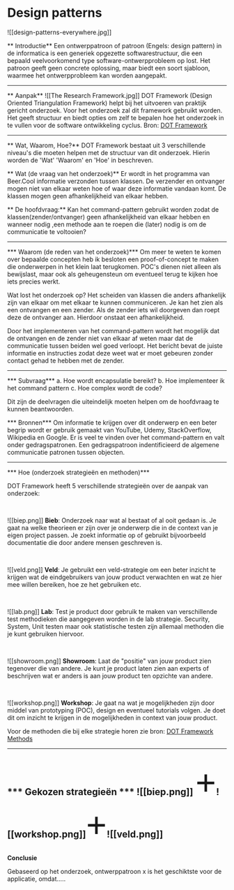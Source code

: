 # Design patterns
![[design-patterns-everywhere.jpg]]


** Introductie**
Een ontwerppatroon of patroon (Engels: design pattern) in de informatica is een generiek opgezette softwarestructuur, die een bepaald veelvoorkomend type software-ontwerpprobleem op lost. Het patroon geeft geen concrete oplossing, maar biedt een soort sjabloon, waarmee het ontwerpprobleem kan worden aangepakt.

---

** Aanpak**
![[The Research Framework.jpg]]
DOT Framework (Design Oriented Triangulation Framework) helpt bij het uitvoeren van praktijk gericht onderzoek. Voor het onderzoek zal dit framework gebruikt worden. Het geeft structuur en biedt opties om zelf te bepalen hoe het onderzoek in te vullen voor de software ontwikkeling cyclus.
Bron: [DOT Framework](http://ictresearchmethods.nl/The_DOT_Framework)

---

** Wat, Waarom, Hoe?**
DOT Framework bestaat uit 3 verschillende niveau's die moeten helpen met de structuur van dit onderzoek. Hierin worden de 'Wat' 'Waarom' en 'Hoe' in beschreven.

** Wat (de vraag van het onderzoek)**
Er wordt in het programma van Beer.Cool informatie verzonden tussen klassen. De verzender en ontvanger mogen niet van elkaar weten hoe of waar deze informatie vandaan komt. De klassen mogen geen afhankelijkheid van elkaar hebben.

** De hoofdvraag:**
Kan het command-pattern gebruikt worden zodat de klassen(zender/ontvanger) geen afhankelijkheid van elkaar hebben en wanneer nodig ,een methode aan te roepen die (later) nodig is om de communicatie te voltooien?

---

*** Waarom (de reden van het onderzoek)***
Om meer te weten te komen over bepaalde concepten heb ik besloten een proof-of-concept te maken die onderwerpen in het klein laat terugkomen. POC's dienen niet alleen als bewijslast, maar ook als geheugensteun om eventueel terug te kijken hoe iets precies werkt.

Wat lost het onderzoek op?
Het scheiden van klassen die anders afhankelijk zijn van elkaar om met elkaar te kunnen communiceren. Je kan het zien als een ontvangen en een zender. Als de zender iets wil doorgeven dan roept deze de ontvanger aan. Hierdoor onstaat een afhankelijkheid. 

Door het implementeren van het command-pattern wordt het mogelijk dat de ontvangen en de zender niet van elkaar af weten maar dat de communicatie tussen beiden wel goed verloopt. Het bericht bevat de juiste informatie en instructies zodat deze weet wat er moet gebeuren zonder contact gehad te hebben met de zender.

---

*** Subvraag***
a. Hoe wordt encapsulatie bereikt?
b. Hoe implementeer ik het command pattern
c. Hoe complex wordt de code?

Dit zijn de deelvragen die uiteindelijk moeten helpen om de hoofdvraag te kunnen beantwoorden.

*** Bronnen***
Om informatie te krijgen over dit onderwerp en een beter begrip wordt er gebruik gemaakt van YouTube, Udemy, StackOverflow, Wikipedia en Google. Er is veel te vinden over het command-pattern en valt onder gedragspatronen. Een gedragspatroon indentificieerd de algemene communicatie patronen tussen objecten.

---

*** Hoe (onderzoek strategieën en methoden)***

DOT Framework heeft 5 verschillende strategieën over de aanpak van onderzoek:

<br>

![[biep.png]]
__Bieb__: Onderzoek naar wat al bestaat of al ooit gedaan is. Je gaat na welke theorieen er zijn over je onderwerp die in de context van je eigen project passen. Je zoekt informatie op of gebruikt bijvoorbeeld documentatie die door andere mensen geschreven is.

<br>

![[veld.png]]
__Veld__: Je gebruikt een veld-strategie om een beter inzicht te krijgen wat de eindgebruikers van jouw product verwachten en wat ze hier mee willen bereiken, hoe ze het gebruiken etc.

<br>

![[lab.png]]
__Lab__: Test je product door gebruik te maken van verschillende test methodieken die aangegeven worden in de lab strategie. Security, System, Unit testen maar ook statistische testen zijn allemaal methoden die je kunt gebruiken hiervoor.

<br>

![[showroom.png]]
__Showroom__: Laat de "positie" van jouw product zien tegenover die van andere. Je kunt je product laten zien aan experts of beschrijven wat er anders is aan jouw product ten opzichte van andere.

<br>

![[workshop.png]]
__Workshop__: Je gaat na wat je mogelijkheden zijn door middel van prototyping (POC), design en eventueel tutorials volgen. Je doet dit om inzicht te krijgen in de mogelijkheden in context van jouw product.

Voor de methoden die bij elke strategie horen zie bron: [DOT Framework Methods](http://ictresearchmethods.nl/Methods)

---


*** Gekozen strategieën ***
![[biep.png]]  <span style="font-family:Comic sans; font-size:4em;">+</span>![[workshop.png]]<span style="font-family:Comic sans; font-size:4em;">+</span>![[veld.png]]
---

**Conclusie**

Gebaseerd op het onderzoek, ontwerppatroon x is het geschiktste voor de applicatie, omdat…..
